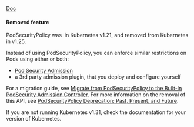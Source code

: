 [Doc](https://kubernetes.io/docs/concepts/security/pod-security-policy/)
#### Removed feature

PodSecurityPolicy was [](https://kubernetes.io/blog/2021/04/08/kubernetes-1-21-release-announcement/#podsecuritypolicy-deprecation) in Kubernetes v1.21, and removed from Kubernetes in v1.25.

Instead of using PodSecurityPolicy, you can enforce similar restrictions on Pods using either or both:

- [Pod Security Admission](Pod%20Security%20Admission.md)
- a 3rd party admission plugin, that you deploy and configure yourself

For a migration guide, see [Migrate from PodSecurityPolicy to the Built-In PodSecurity Admission Controller](https://kubernetes.io/docs/tasks/configure-pod-container/migrate-from-psp/). For more information on the removal of this API, see [PodSecurityPolicy Deprecation: Past, Present, and Future](https://kubernetes.io/blog/2021/04/06/podsecuritypolicy-deprecation-past-present-and-future/).

If you are not running Kubernetes v1.31, check the documentation for your version of Kubernetes.